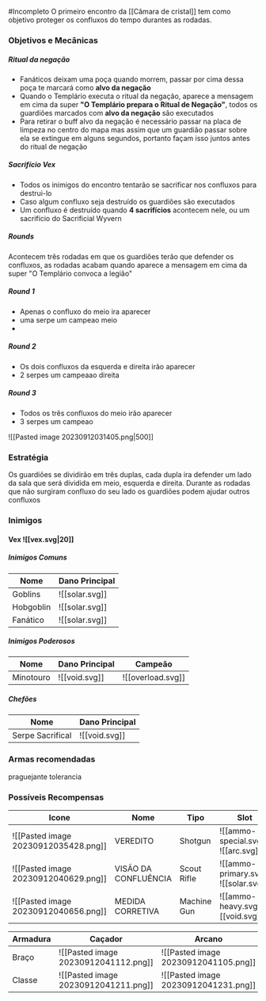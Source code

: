 #Incompleto 
O primeiro encontro da [[Câmara de cristal]] tem como objetivo proteger os confluxos do tempo durantes as rodadas. 

### Objetivos e Mecânicas 

##### Ritual da negação
- Fanáticos deixam uma poça quando morrem, passar por cima dessa poça te marcará como **alvo da negação**
- Quando o Templário executa o ritual da negação, aparece a mensagem em cima da super **"O Templário prepara o Ritual de Negação"**, todos os guardiões marcados com **alvo da negação** são executados
- Para retirar o buff alvo da negação é necessário passar na placa de limpeza no centro do mapa mas assim que um guardião passar sobre ela se extingue em alguns segundos, portanto façam isso juntos antes do ritual de negação

##### Sacrifício Vex
- Todos os inimigos do encontro tentarão se sacrificar nos confluxos para destrui-lo
- Caso algum confluxo seja destruído os guardiões são executados
- Um confluxo é destruído quando **4 sacrifícios** acontecem nele, ou um sacrifício do Sacrificial Wyvern

##### Rounds
Acontecem três rodadas em que os guardiões terão que defender os confluxos, as rodadas acabam quando aparece a mensagem em cima da super "O Templário convoca a legião" 

##### Round 1
- Apenas o confluxo do meio ira aparecer
- uma serpe um campeao meio
- 
##### Round 2
- Os dois confluxos da esquerda e direita irão aparecer
- 2 serpes um campeaao direita
##### Round 3
- Todos os três confluxos do meio irão aparecer
- 3 serpes um campeao

![[Pasted image 20230912031405.png|500]]

### Estratégia
Os guardiões se dividirão em três duplas, cada dupla ira defender um lado da sala que será dividida em meio, esquerda e direita. Durante as rodadas que não surgiram confluxo do seu lado os guardiões podem ajudar outros confluxos 

### Inimigos 
#### Vex ![[vex.svg|20]]
##### Inimigos Comuns
| Nome | Dano Principal|  
| -------- | -------- |  
| Goblins | ![[solar.svg]] |  
| Hobgoblin | ![[solar.svg]] |
| Fanático |![[solar.svg]] |
#####  Inimigos Poderosos
| Nome |  Dano Principal | Campeão  |
| -------- | -------- |  -------- |  
| Minotouro | ![[void.svg]] | ![[overload.svg]] |
#####  Chefões
| Nome |  Dano Principal | 
| -------- | -------- |  
| Serpe Sacrifical| ![[void.svg]] |

### Armas recomendadas
praguejante
tolerancia

### Possíveis Recompensas

| Icone |Nome |  Tipo | Slot | 
| -------- | -------- |-------- |-------- |  
|![[Pasted image 20230912035428.png]]| VEREDITO| Shotgun | ![[ammo-special.svg]] ![[arc.svg]]
|![[Pasted image 20230912040629.png]]| VISÃO DA CONFLUÊNCIA| Scout Rifle | ![[ammo-primary.svg]] ![[solar.svg]]
|![[Pasted image 20230912040656.png]]| MEDIDA CORRETIVA| Machine Gun | ![[ammo-heavy.svg]] ![[void.svg]]

| Armadura | Caçador | Arcano |Titã |  
| -------- | -------- |-------- |-------- |  
| Braço | ![[Pasted image 20230912041112.png]] |![[Pasted image 20230912041105.png]]| ![[Pasted image 20230912040954.png]] |  
| Classe | ![[Pasted image 20230912041211.png]] |![[Pasted image 20230912041231.png]]| ![[Pasted image 20230912041223.png]] |  

